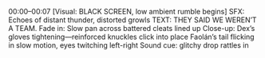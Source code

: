 00:00–00:07
[Visual: BLACK SCREEN, low ambient rumble begins]
SFX: Echoes of distant thunder, distorted growls
TEXT: THEY SAID WE WEREN’T A TEAM.
Fade in:
Slow pan across battered cleats lined up
Close-up: Dex’s gloves tightening—reinforced knuckles click into place
Faolán’s tail flicking in slow motion, eyes twitching left-right
Sound cue: glitchy drop rattles in
